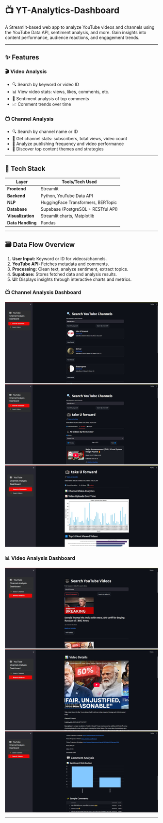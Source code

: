 # 📺 YT-Analytics-Dashboard


A Streamlit-based web app to analyze YouTube videos and channels using the YouTube Data API, sentiment analysis, and more. Gain insights into content performance, audience reactions, and engagement trends.

---

## ✨ Features

### 🎬 Video Analysis
- 🔍 Search by keyword or video ID
- 📊 View video stats: views, likes, comments, etc.
- 💬 Sentiment analysis of top comments
- 📈 Comment trends over time

### 📺 Channel Analysis
- 🔍 Search by channel name or ID
- 👥 Get channel stats: subscribers, total views, video count
- 📅 Analyze publishing frequency and video performance
- 🧠 Discover top content themes and strategies

---

## 🧠 Tech Stack

| Layer         | Tools/Tech Used                             |
|---------------|---------------------------------------------|
| **Frontend**  | Streamlit                                   |
| **Backend**   | Python, YouTube Data API                    |
| **NLP**       | HuggingFace Transformers, BERTopic          |
| **Database**  | Supabase (PostgreSQL + RESTful API)         |
| **Visualization** | Streamlit charts, Matplotlib          |
| **Data Handling** | Pandas                                |

---

## 🗃️ Data Flow Overview

1. **User Input:** Keyword or ID for videos/channels.
2. **YouTube API:** Fetches metadata and comments.
3. **Processing:** Clean text, analyze sentiment, extract topics.
4. **Supabase:** Stores fetched data and analysis results.
5. **UI:** Displays insights through interactive charts and metrics.

### 📺 Channel Analysis Dashboard
![Channel Dashboard](assets/ScreenShot_20250807144505.jpeg)
![Channel Dashboard](assets/ScreenShot_20250807144550.jpeg)
![Channel Dashboard](assets/ScreenShot_20250807144610.jpeg)


### 📊 Video Analysis Dashboard
![Video Dashboard](assets/ScreenShot_20250807144622.jpeg)
![Video Dashboard](assets/ScreenShot_20250807144640.jpeg)
![Video Dashboard](assets/ScreenShot_20250807144659.jpeg)


---
